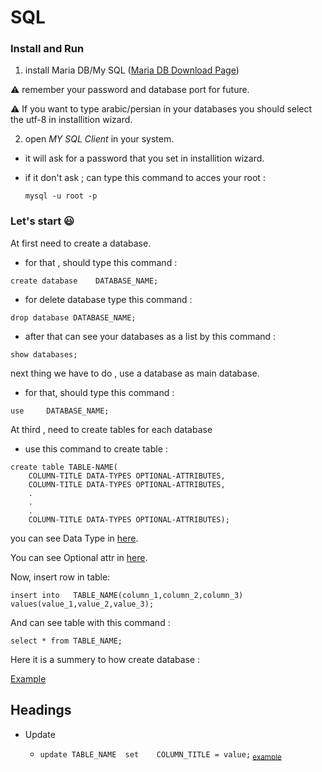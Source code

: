 # SQL

### Install and Run

1. install Maria DB/My SQL ([Maria DB Download Page](https://mariadb.org/download/?t=mariadb&p=mariadb&r=10.10.2&os=windows&cpu=x86_64&pkg=msi&m=aliyun))

:warning: remember your password and database port for future.

:warning: If you want to type arabic/persian in your databases you should select the utf-8 in installition wizard.

2. open _MY SQL Client_ in your system.

- it will ask for a password that you set in installition wizard.

- if it don't ask ; can type this command to acces your root :

  `mysql -u root -p`

### Let's start :smiley:

At first need to create a database.

- for that , should type this command :

`create database    DATABASE_NAME;`

- for delete database type this command :

`drop database DATABASE_NAME;`

- after that can see your databases as a list by this command :

`show databases;`

next thing we have to do , use a database as main database.

- for that, should type this command :

`use     DATABASE_NAME; `

At third , need to create tables for each database

- use this command to create table :

```
create table TABLE-NAME(
    COLUMN-TITLE DATA-TYPES OPTIONAL-ATTRIBUTES,
    COLUMN-TITLE DATA-TYPES OPTIONAL-ATTRIBUTES,
    .
    .
    .
    COLUMN-TITLE DATA-TYPES OPTIONAL-ATTRIBUTES);

```

you can see Data Type in [here](https://github.com/alireza-sadi/SQL/blob/main/Concepts/SQL%20Data%20Types.md).

You can see Optional attr in [here](https://github.com/alireza-sadi/SQL/blob/main/Concepts/Optional%20attr.md).

Now, insert row in table:

```
insert into   TABLE_NAME(column_1,column_2,column_3)
values(value_1,value_2,value_3);
```

And can see table with this command :

`select * from TABLE_NAME;`

Here it is a summery to how create database :

[Example](https://github.com/alireza-sadi/SQL/blob/main/Concepts/file1.sql)

## Headings

- Update 

    - `update TABLE_NAME  set    COLUMN_TITLE = value;`<sub>
[example](https://github.com/alireza-sadi/SQL/blob/main/Concepts/file2.sql)
</sub>
